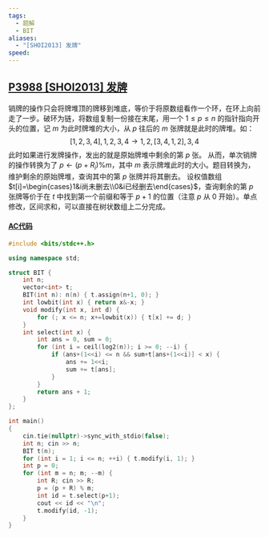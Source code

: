 ```yaml
---
tags:
  - 题解
  - BIT
aliases:
  - "[SHOI2013] 发牌"
speed:
---
```

## [P3988 \[SHOI2013\] 发牌](https://www.luogu.com.cn/problem/P3988)

销牌的操作只会将牌堆顶的牌移到堆底，等价于将原数组看作一个环，在环上向前走了一步。破环为链，将数组复制一份接在末尾，用一个 $1\leq p\leq n$ 的指针指向开头的位置，记 $m$ 为此时牌堆的大小，从 $p$ 往后的 $m$ 张牌就是此时的牌堆。如：
$$
[1,2,3,4],1,2,3,4\to1,2,[3,4,1,2],3,4
$$
此时如果进行发牌操作，发出的就是原始牌堆中剩余的第 $p$ 张。
从而，单次销牌的操作转换为了 $p\leftarrow (p+R_i)\%m$，其中 $m$ 表示牌堆此时的大小。题目转换为，维护剩余的原始牌堆，查询其中的第 $p$ 张牌并将其删去。
设权值数组 $t[i]=\begin{cases}1&i尚未删去\\0&i已经删去\end{cases}$，查询剩余的第 $p$ 张牌等价于在 $t$ 中找到第一个前缀和等于 $p+1$ 的位置（注意 $p$ 从 $0$ 开始）。单点修改，区间求和，可以直接在树状数组上二分完成。

#### [AC代码](https://www.luogu.com.cn/record/201218795)

```cpp
#include <bits/stdc++.h>

using namespace std;

struct BIT {
    int n;
    vector<int> t;
    BIT(int n): n(n) { t.assign(n+1, 0); }
    int lowbit(int x) { return x&-x; }
    void modify(int x, int d) {
        for (; x <= n; x+=lowbit(x)) { t[x] += d; }
    }
    int select(int x) {
        int ans = 0, sum = 0;
        for (int i = ceil(log2(n)); i >= 0; --i) {
            if (ans+(1<<i) <= n && sum+t[ans+(1<<i)] < x) { 
                ans += 1<<i;
                sum += t[ans];
            }
        }
        return ans + 1;
    }
};

int main()
{
	cin.tie(nullptr)->sync_with_stdio(false);
    int n; cin >> n;
    BIT t(n);
    for (int i = 1; i <= n; ++i) { t.modify(i, 1); }
    int p = 0;
    for (int m = n; m; --m) {
        int R; cin >> R;
        p = (p + R) % m;
        int id = t.select(p+1);
        cout << id << "\n";
        t.modify(id, -1);
    }
}
```